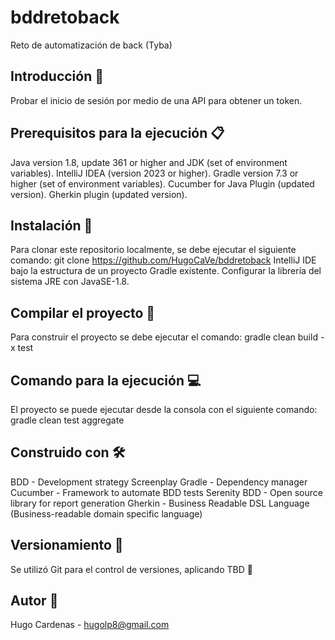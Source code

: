 # bddretoback
Reto de automatización de back (Tyba)

## Introducción 🚀

Probar el inicio de sesión por medio de una API para obtener un token.

## Prerequisitos para la ejecución 📋

Java version 1.8, update 361 or higher and JDK (set of environment variables).
IntelliJ IDEA (version 2023 or higher).
Gradle version 7.3 or higher (set of environment variables).
Cucumber for Java Plugin (updated version).
Gherkin plugin (updated version).

## Instalación 🔧

Para clonar este repositorio localmente, se debe ejecutar el siguiente comando: git clone https://github.com/HugoCaVe/bddretoback
IntelliJ IDE bajo la estructura de un proyecto Gradle existente.
Configurar la librería del sistema JRE con JavaSE-1.8.

## Compilar el proyecto 🔨

Para construir el proyecto se debe ejecutar el comando: gradle clean build -x test

## Comando para la ejecución 💻

El proyecto se puede ejecutar desde la consola con el siguiente comando: gradle clean test aggregate

## Construido con 🛠

BDD - Development strategy
Screenplay
Gradle - Dependency manager
Cucumber - Framework to automate BDD tests
Serenity BDD - Open source library for report generation
Gherkin - Business Readable DSL Language (Business-readable domain specific language)

## Versionamiento 📌

Se utilizó Git para el control de versiones, aplicando TBD 🔀

## Autor 👨

Hugo Cardenas - hugolp8@gmail.com
